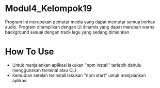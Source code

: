 # Modul4_Kelompok19
Program ini merupakan pemutar media yang dapat memutar semua berkas audio. Program ditampilkan dengan UI dinamis yang dapat merubah warna background sesuai dengan track lagu yang sedang dimainkan

# How To Use
- Untuk menjalankan aplikasi lakukan "npm install" terlebih dahulu menggunakan terminal atau CLI
- Kemudian setelah terinstall lakukan "npm start" untuk menjalankan aplikasi
